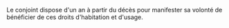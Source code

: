   
 Le conjoint dispose d'un an à partir du décès pour manifester sa volonté de bénéficier de ces droits d'habitation et d'usage.  

  
